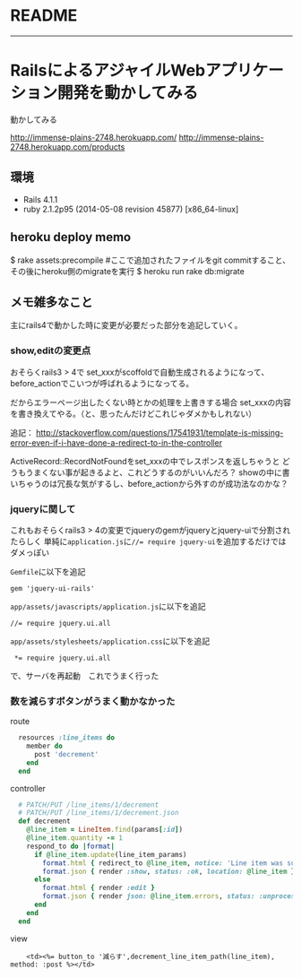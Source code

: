 # README
- - -

# RailsによるアジャイルWebアプリケーション開発を動かしてみる
動かしてみる

http://immense-plains-2748.herokuapp.com/
http://immense-plains-2748.herokuapp.com/products

## 環境

* Rails 4.1.1
* ruby 2.1.2p95 (2014-05-08 revision 45877) [x86_64-linux]

## heroku deploy memo
$ rake assets:precompile
\#ここで追加されたファイルをgit commitすること、その後にheroku側のmigrateを実行
$ heroku run rake db:migrate


## メモ雑多なこと

主にrails4で動かした時に変更が必要だった部分を追記していく。

### show,editの変更点

おそらくrails3 > 4で
set_xxxがscoffoldで自動生成されるようになって、before_actionでこいつが呼ばれるようになってる。

だからエラーページ出したくない時とかの処理を上書きする場合
set_xxxの内容を書き換えてやる。（と、思ったんだけどこれじゃダメかもしれない）

追記：
http://stackoverflow.com/questions/17541931/template-is-missing-error-even-if-i-have-done-a-redirect-to-in-the-controller

ActiveRecord::RecordNotFoundをset_xxxの中でレスポンスを返しちゃうと
どうもうまくない事が起きるよと、これどうするのがいいんだろ？
showの中に書いちゃうのは冗長な気がするし、before_actionから外すのが成功法なのかな？

### jqueryに関して

これもおそらくrails3 > 4の変更でjqueryのgemがjqueryとjquery-uiで分割されたらしく
単純に`application.js`に`//= require jquery-ui`を追加するだけではダメっぽい

`Gemfile`に以下を追記
~~~
gem 'jquery-ui-rails'
~~~

`app/assets/javascripts/application.js`に以下を追記
~~~
//= require jquery.ui.all
~~~

`app/assets/stylesheets/application.css`に以下を追記
~~~
 *= require jquery.ui.all
~~~

で、サーバを再起動　これでうまく行った


### 数を減らすボタンがうまく動かなかった

route
~~~ruby
  resources :line_items do
    member do
      post 'decrement'
    end
  end
~~~

controller
~~~ruby
  # PATCH/PUT /line_items/1/decrement
  # PATCH/PUT /line_items/1/decrement.json
  def decrement
    @line_item = LineItem.find(params[:id])
    @line_item.quantity -= 1
    respond_to do |format|
      if @line_item.update(line_item_params)
        format.html { redirect_to @line_item, notice: 'Line item was successfully decrement.' }
        format.json { render :show, status: :ok, location: @line_item }
      else
        format.html { render :edit }
        format.json { render json: @line_item.errors, status: :unprocessable_entity }
      end
    end
  end
~~~

view 
~~~
    <td><%= button_to '減らす',decrement_line_item_path(line_item), method: :post %></td>
~~~

